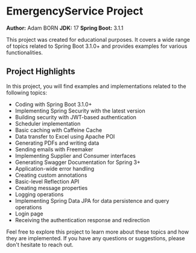 # EmergencyService Project

**Author:** Adam BORN
**JDK:** 17
**Spring Boot:** 3.1.1

This project was created for educational purposes. It covers a wide range of topics related to Spring Boot 3.1.0+ and provides examples for various functionalities.

## Project Highlights

In this project, you will find examples and implementations related to the following topics:

- Coding with Spring Boot 3.1.0+
- Implementing Spring Security with the latest version
- Building security with JWT-based authentication
- Scheduler implementation
- Basic caching with Caffeine Cache
- Data transfer to Excel using Apache POI
- Generating PDFs and writing data
- Sending emails with Freemaker
- Implementing Supplier and Consumer interfaces
- Generating Swagger Documentation for Spring 3+
- Application-wide error handling
- Creating custom annotations
- Basic-level Reflection API
- Creating message properties
- Logging operations
- Implementing Spring Data JPA for data persistence and query operations
- Login page
- Receiving the authentication response and redirection

Feel free to explore this project to learn more about these topics and how they are implemented. If you have any questions or suggestions, please don't hesitate to reach out.
